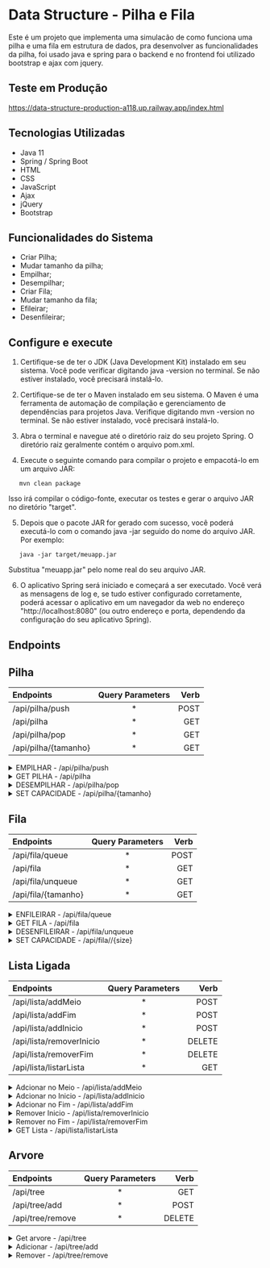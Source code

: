 # Data Structure - Pilha e Fila

Este é um projeto que implementa uma simulacão de como funciona uma pilha e uma fila em estrutura de dados, pra desenvolver as funcionalidades da pilha, foi usado java e spring para o backend e no frontend foi utilizado bootstrap e ajax com jquery.

## Teste em Produção

https://data-structure-production-a118.up.railway.app/index.html

## Tecnologias Utilizadas

- Java 11
- Spring / Spring Boot
- HTML
- CSS
- JavaScript
- Ajax
- jQuery
- Bootstrap

## Funcionalidades do Sistema

- Criar Pilha;
- Mudar tamanho da pilha;
- Empilhar;
- Desempilhar;
- Criar Fila;
- Mudar tamanho da fila;
- Efileirar;
- Desenfileirar;

## Configure e execute

1. Certifique-se de ter o JDK (Java Development Kit) instalado em seu sistema. Você pode verificar digitando java -version no terminal. Se não estiver instalado, você precisará instalá-lo.

2. Certifique-se de ter o Maven instalado em seu sistema. O Maven é uma ferramenta de automação de compilação e gerenciamento de dependências para projetos Java. Verifique digitando mvn -version no terminal. Se não estiver instalado, você precisará instalá-lo.

3. Abra o terminal e navegue até o diretório raiz do seu projeto Spring. O diretório raiz geralmente contém o arquivo pom.xml.

4. Execute o seguinte comando para compilar o projeto e empacotá-lo em um arquivo JAR:
```shell
   mvn clean package    
```
Isso irá compilar o código-fonte, executar os testes e gerar o arquivo JAR no diretório "target".

5. Depois que o pacote JAR for gerado com sucesso, você poderá executá-lo com o comando java -jar seguido do nome do arquivo JAR. Por exemplo:
```shell
   java -jar target/meuapp.jar    
```
Substitua "meuapp.jar" pelo nome real do seu arquivo JAR.

6. O aplicativo Spring será iniciado e começará a ser executado. Você verá as mensagens de log e, se tudo estiver configurado corretamente, poderá acessar o aplicativo em um navegador da web no endereço "http://localhost:8080" (ou outro endereço e porta, dependendo da configuração do seu aplicativo Spring).

## Endpoints

## Pilha

|   Endpoints   |  Query Parameters  |    Verb    |
| :---         |     :---:      |          ---: |
| /api/pilha/push       |   *  |   POST    |
| /api/pilha   |   *  | GET    |
| /api/pilha/pop        |   *  | GET   |
| /api/pilha/{tamanho}   |   *  | GET    |

<details>
  <summary>EMPILHAR - /api/pilha/push </summary>
  
### Descrição

- Empilha um valor na pilha.

### Códigos de Resposta

- `201`: Empilhado com sucesso.

- `400`: Pilha Cheia.

### Exemplo de Requisição

- POST -  /api/pilha/push 
- HTTP/1.1
- Host: example.com 
- Content-Type: application/json

```json
    {
        "valor":"3"
    }    
```

### Exemplo de Resposta

- HTTP/1.1 201 CREATED
- Content-Type: application/json
```json
    Empilhado com sucesso
```
  
</details>

<details>
  <summary>GET PILHA - /api/pilha </summary>
  
### Descrição

Retorna a pilha e a posicao do topo da pilha.

### Códigos de Resposta

- `200`: Pilha retornado com sucesso.

### Exemplo de Requisição

- GET - /api/pilha 
- HTTP/1.1
- Host: example.com

### Exemplo de Resposta

- HTTP/1.1 200 OK
- Content-Type: application/json
```json
    {
	"lista": [],
	"topo": 0
    } 
```
  
</details>

<details>
  <summary>DESEMPILHAR - /api/pilha/pop</summary>
  
### Descrição

Desempilha o valor do topo da pilha.

### Códigos de Resposta

- `200`: Desempilhado com sucesso.

### Exemplo de Requisição

- GET - /api/pilha/pop
- HTTP/1.1
- Host: example.com

### Exemplo de Resposta

- HTTP/1.1 - 200 OK
```json
    6   
```
</details>

<details>
  <summary>SET CAPACIDADE - /api/pilha/{tamanho} </summary>
  
### Descrição

Cria uma pilha com a capacidade passada no parametro.

## Parâmetros de Entrada

- `tamanho` (obrigatório): Capacidade da pilha.

### Códigos de Resposta

- `200`: Pilha criada com sucesso.

### Exemplo de Requisição

- GET /api/pilha/5
- Host: example.com

### Exemplo de Resposta

HTTP/1.1 200 OK

```json
    {
        "5"
    }    
```
  
</details>


## Fila

|   Endpoints   |  Query Parameters  |    Verb    |
| :---          |     :---:          |       ---: |
| /api/fila/queue       |   *        |     POST   |
| /api/fila     |           *        |     GET    |
| /api/fila/unqueue       | *        |     GET    |
| /api/fila/{tamanho}   |   *        |     GET    |

<details>
  <summary>ENFILEIRAR - /api/fila/queue </summary>
  
### Descrição

- Enfileira um valor na fila.

### Códigos de Resposta

- `201`: Enfileirado com sucesso.

- `400`: Fila Cheia.

### Exemplo de Requisição

- POST - api/fila/queue
- HTTP/1.1
- Host: https://data-structure-production.up.railway.app
- Content-Type: application/json

```json
    {
        "valor":"3"
    }    
```

### Exemplo de Resposta

- HTTP/1.1 201 CREATED
- Content-Type: application/json
```json
    Enfileirado com sucesso
```
  
</details>

<details>
  <summary>GET FILA - /api/fila </summary>
  
### Descrição

Retorna a fila e a posicao do topo da pilha.

### Códigos de Resposta

- `200`: Fila retornada com sucesso.
- `400`: Fila vazia.

### Exemplo de Requisição

- GET - /api/fila
- HTTP/1.1
- Host: https://data-structure-production.up.railway.app

### Exemplo de Resposta

- HTTP/1.1 200 OK
- Content-Type: application/json
```json
    {
	"lista": [],
	"inicio": 0,
	"fim": 4
}
```
  
</details>

<details>
  <summary>DESENFILEIRAR - /api/fila/unqueue</summary>
  
### Descrição

Desenfileira o valor do inicio da fila e retorna-o como resposta.

### Códigos de Resposta

- `200`: 6.
- `400`: Fila vazia.

### Exemplo de Requisição

- GET - /api/fila/unqueue
- HTTP/1.1
- Host: https://data-structure-production.up.railway.app

### Exemplo de Resposta

- HTTP/1.1 - 200 OK
```json
    6   
```
</details>

<details>
  <summary>SET CAPACIDADE - /api/fila//{size} </summary>
  
### Descrição

Cria uma fila com a capacidade passada no parametro.

## Parâmetros de Entrada

- `size` (obrigatório): Capacidade da fila.

### Códigos de Resposta

- `200`: 5.

### Exemplo de Requisição

- GET /api/pilha/5
- Host: https://data-structure-production.up.railway.app

### Exemplo de Resposta

HTTP/1.1 200 OK

	"6"

  
</details>


## Lista Ligada

|   Endpoints   |  Query Parameters  |    Verb    |
| :---          |     :---:          |       ---: |
| /api/lista/addMeio       |   *        |     POST   |
| /api/lista/addFim      |   *        |     POST   |
| /api/lista/addInicio       |   *        |     POST   |
| /api/lista/removerInicio     |           *        |     DELETE |
| /api/lista/removerFim       | *        |     DELETE |
| /api/lista/listarLista   |   *        |     GET    |

<details>
  <summary>Adcionar no Meio - /api/lista/addMeio </summary>
  
### Descrição

- Enfileira um valor na fila.

### Códigos de Resposta

- `201`: Enfileirado com sucesso.

- `400`: Fila Cheia.

### Exemplo de Requisição

- POST - api/fila/queue
- HTTP/1.1
- Host: https://data-structure-production.up.railway.app
- Content-Type: application/json

```json
    {
        "valor":"3"
    }    
```

### Exemplo de Resposta

- HTTP/1.1 201 CREATED
- Content-Type: application/json
```json
    Enfileirado com sucesso
```
  
</details>

<details>
  <summary>Adcionar no Inicio - /api/lista/addInicio </summary>
  
### Descrição

Retorna a fila e a posicao do topo da pilha.

### Códigos de Resposta

- `200`: Fila retornada com sucesso.
- `400`: Fila vazia.

### Exemplo de Requisição

- GET - /api/fila
- HTTP/1.1
- Host: https://data-structure-production.up.railway.app

### Exemplo de Resposta

- HTTP/1.1 200 OK
- Content-Type: application/json
```json
    {
	"lista": [],
	"inicio": 0,
	"fim": 4
}
```
  
</details>

<details>
  <summary>Adcionar no Fim - /api/lista/addFim </summary>
  
### Descrição

Desenfileira o valor do inicio da fila e retorna-o como resposta.

### Códigos de Resposta

- `200`: 6.
- `400`: Fila vazia.

### Exemplo de Requisição

- GET - /api/fila/unqueue
- HTTP/1.1
- Host: https://data-structure-production.up.railway.app

### Exemplo de Resposta

- HTTP/1.1 - 200 OK
```json
    6   
```
</details>

<details>
  <summary>Remover Inicio - /api/lista/removerInicio </summary>
  
### Descrição

Cria uma fila com a capacidade passada no parametro.

## Parâmetros de Entrada

- `size` (obrigatório): Capacidade da fila.

### Códigos de Resposta

- `200`: 5.

### Exemplo de Requisição

- GET /api/pilha/5
- Host: https://data-structure-production.up.railway.app

### Exemplo de Resposta

HTTP/1.1 200 OK

	"6"
  
</details>

<details>
  <summary>Remover no Fim - /api/lista/removerFim </summary>
  
### Descrição

- Enfileira um valor na fila.

### Códigos de Resposta

- `201`: Enfileirado com sucesso.

- `400`: Fila Cheia.

### Exemplo de Requisição

- POST - api/fila/queue
- HTTP/1.1
- Host: https://data-structure-production.up.railway.app
- Content-Type: application/json

```json
    {
        "valor":"3"
    }    
```

### Exemplo de Resposta

- HTTP/1.1 201 CREATED
- Content-Type: application/json
```json
    Enfileirado com sucesso
```
  
</details>

<details>
  <summary>GET Lista - /api/lista/listarLista </summary>
  
### Descrição

Cria uma fila com a capacidade passada no parametro.

## Parâmetros de Entrada

- `size` (obrigatório): Capacidade da fila.

### Códigos de Resposta

- `200`: 5.

### Exemplo de Requisição

- GET /api/pilha/5
- Host: https://data-structure-production.up.railway.app

### Exemplo de Resposta

HTTP/1.1 200 OK

	"6"
  
</details>

## Arvore

|   Endpoints   |  Query Parameters  |    Verb    |
| :---          |     :---:          |       ---: |
| /api/tree     |   *                |     GET    |
| /api/tree/add |           *        |     POST   |
| /api/tree/remove  | *              |     DELETE |

<details>
  <summary>Get arvore - /api/tree </summary>
  
### Descrição

- Enfileira um valor na fila.

### Códigos de Resposta

- `201`: Enfileirado com sucesso.

- `400`: Fila Cheia.

### Exemplo de Requisição

- POST - api/fila/queue
- HTTP/1.1
- Host: https://data-structure-production.up.railway.app
- Content-Type: application/json

```json
    {
        "valor":"3"
    }    
```

### Exemplo de Resposta

- HTTP/1.1 201 CREATED
- Content-Type: application/json
```json
    Enfileirado com sucesso
```
  
</details>

<details>
  <summary>Adicionar - /api/tree/add </summary>
  
### Descrição

Retorna a fila e a posicao do topo da pilha.

### Códigos de Resposta

- `200`: Fila retornada com sucesso.
- `400`: Fila vazia.

### Exemplo de Requisição

- GET - /api/fila
- HTTP/1.1
- Host: https://data-structure-production.up.railway.app

### Exemplo de Resposta

- HTTP/1.1 200 OK
- Content-Type: application/json
```json
    {
	"lista": [],
	"inicio": 0,
	"fim": 4
}
```
  
</details>

<details>
  <summary>Remover - /api/tree/remove </summary>
  
### Descrição

Desenfileira o valor do inicio da fila e retorna-o como resposta.

### Códigos de Resposta

- `200`: 6.
- `400`: Fila vazia.

### Exemplo de Requisição

- GET - /api/fila/unqueue
- HTTP/1.1
- Host: https://data-structure-production.up.railway.app

### Exemplo de Resposta

- HTTP/1.1 - 200 OK
```json
    6   
```
</details>